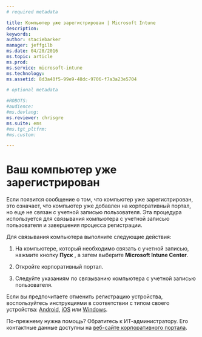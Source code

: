 ```yaml
---
# required metadata

title: Компьютер уже зарегистрирован | Microsoft Intune
description:
keywords:
author: staciebarker
manager: jeffgilb
ms.date: 04/28/2016
ms.topic: article
ms.prod:
ms.service: microsoft-intune
ms.technology:
ms.assetid: 8d3a40f5-99e9-48dc-9706-f7a3a23e5704

# optional metadata

#ROBOTS:
#audience:
#ms.devlang:
ms.reviewer: chrisgre
ms.suite: ems
#ms.tgt_pltfrm:
#ms.custom:

---
```



# Ваш компьютер уже зарегистрирован

Если появится сообщение о том, что компьютер уже зарегистрирован, это означает, что компьютер уже добавлен на корпоративный портал, но еще не связан с учетной записью пользователя. Эта процедура используется для связывания компьютера с учетной записью пользователя и завершения процесса регистрации.  

Для связывания компьютера выполните следующие действия:

1.  На компьютере, который необходимо связать с учетной записью, нажмите кнопку **Пуск** , а затем выберите **Microsoft Intune Center**.

2.  Откройте корпоративный портал.

3.  Следуйте указаниям по связыванию компьютера с учетной записью пользователя.

Если вы предпочитаете отменить регистрацию устройства, воспользуйтесь инструкциями в соответствии с типом своего устройства: [Android](unenroll-your-device-from-intune-android.md), [iOS](unenroll-your-device-from-intune-ios.md) или [Windows](unenroll-your-device-from-intune-windows.md).

По-прежнему нужна помощь? Обратитесь к ИТ-администратору. Его контактные данные доступны на [веб-сайте корпоративного портала](http://portal.manage.microsoft.com).

<!--HONumber=Jun16_HO2-->


